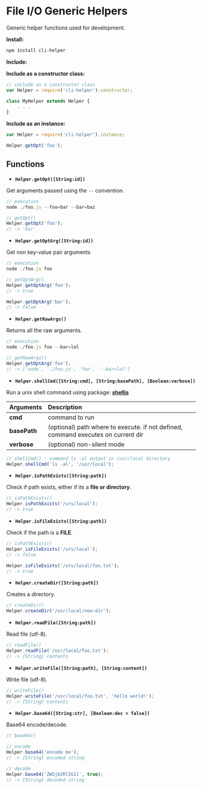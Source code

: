 # File I/O Generic Helpers

Generic helper functions used for development.

**Install:**

```bash
npm install cli-helper
```

**Include:**

**Include as a constructor class:**

```js
// include as a constructor class
var Helper = require('cli-helper').constructor;

class MyHelper extends Helper {
	. . .
}
```

**Include as an instance:**

```js
var Helper = require('cli-helper').instance;

Helper.getOpt('foo');
```


## Functions

* **`Helper.getOpt([String:id])`**

Get arguments passed using the `--` convention.

```js
// execution
node ./foo.js --foo=bar --bar=baz

// getOpt()
Helper.getOpt('foo');
// -> 'bar'
```

* **`Helper.getOptArg([String:id])`**

Get non key-value pair arguments

```js
// execution
node ./foo.js foo

// getOptArg()
Helper.getOptArg('foo');
// -> true

Helper.getOptArg('bar');
// -> false
```

* **`Helper.getRawArgs()`**

Returns all the raw arguments.

```js
// execution
node ./foo.js foo --bar=lol

// getRawArgs()
Helper.getOptArg('foo');
// -> ['node', './foo.js', 'foo', '--bar=lol']
```

* **`Helper.shellCmd([String:cmd], [String:basePath], [Boolean:verbose])`**

Run a unix shell command using package: **[shelljs](https://www.npmjs.com/package/shelljs)**


| Arguments | Description |
|:----------|:------------|
| **cmd** | command to run |
| **basePath** | (optional) path where to execute. if not defined, command executes on current dir |
| **verbose** | (optional) non-silent mode |


```js
// shellCmd() - command ls -al output in /usr/local directory
Helper.shellCmd('ls -al', '/usr/local');
```

* **`Helper.isPathExists([String:path])`**

Check if path exists, either if its a **file or directory**.

```js
// isPathExists()
Helper.isPathExists('/urs/local');
// -> true
```

* **`Helper.isFileExists([String:path])`**

Check if the path is a **FILE**.


```js
// isPathExists()
Helper.isFileExists('/urs/local');
// -> false

Helper.isFileExists('/urs/local/foo.txt');
// -> true
```

* **`Helper.createDir([String:path])`**

Creates a directory.

```js
// createDir()
Helper.createDir('/usr/local/new-dir');
```

* **`Helper.readFile([String:path])`**

Read file (utf-8).

```js
// readFile()
Helper.readFile('/usr/local/foo.txt');
// -> {String} contents
```

* **`Helper.writeFile([String:path], [String:content])`**

Write file (utf-8).

```js
// writeFile()
Helper.writeFile('/usr/local/foo.txt', 'hello world!');
// -> {String} contents
```

* **`Helper.base64([String:str], [Boolean:dec = false])`**

Base64 encode/decode.

```js
// base64()

// encode
Helper.base64('encode me');
// -> {String} encoded string

// decode
Helper.base64('ZW5jb2RlIG1l', true);
// -> {String} decoded string
```

